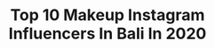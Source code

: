---
title: Top 10 Makeup Instagram Influencers In Bali In 2020
description: >-
  Find top makeup Instagram influencers in Bali in 2020. Most popular hashtags: #makeupbali #muabali #makeupjakarta #makeupartist.
platform: Instagram
profiles:
  - username: "nutsdaria"
    fullname: >-
      BALI MODEL / INFLUENCER 🇲🇨
    location: "Indonesia"
    followers: 26448
    engagement: 215
    commentsToLikes: 0.038303
    avatar: "https://scontent-amt2-1.cdninstagram.com/v/t51.2885-19/s320x320/92188699_209203073856740_8330504870670893056_n.jpg?_nc_ht=scontent-amt2-1.cdninstagram.com&_nc_ohc=9CJv804B6MMAX-rZc_f&oh=0ef523dc2574205ef78863bb663b7f67&oe=5EB604F9"
    verified: false
    hashtags: "#beautymodelbali, #cerclemusic, #omniabali, #beachclubbali"
  - username: "iszakeszti"
    fullname: >-
      iszakeszti
    location: "Indonesia"
    followers: 202053
    engagement: 295
    commentsToLikes: 0.004967
    avatar: "https://scontent-ams4-1.cdninstagram.com/v/t51.2885-19/s320x320/53863047_544217122766507_8354983469838761984_n.jpg?_nc_ht=scontent-ams4-1.cdninstagram.com&_nc_ohc=58_dg0JWQEcAX-BHLIM&oh=36c263fc7621c3e08edaf28dfe0d4aa4&oe=5EB9FDCF"
    verified: true
    hashtags: "#protein, #adidas, #playa, #biotechrestore"
  - username: "sarikayana_wedding"
    fullname: >-
      Sarikayana Wedding Organizer
    location: "Indonesia"
    followers: 48619
    engagement: 95
    commentsToLikes: 0.007382
    avatar: "https://scontent-ams4-1.cdninstagram.com/v/t51.2885-19/s320x320/25036813_1571212412956970_4148716551400325120_n.jpg?_nc_ht=scontent-ams4-1.cdninstagram.com&_nc_ohc=hyqj6YE5dcQAX-lMxWZ&oh=9a08899f1f3829470cf83ffe804c4bac&oe=5EB1B841"
    verified: false
    hashtags: "#acaralamaran, #makeup2013, #afterbeforemakeup, #by"
  - username: "yasmin.arisandi"
    fullname: >-
      Yasmin Arisandi
    location: "Indonesia"
    followers: 6975
    engagement: 934
    commentsToLikes: 0.026487
    avatar: "https://scontent-lhr8-1.cdninstagram.com/v/t51.2885-19/s320x320/74893080_2463516773968505_6804664511237193728_n.jpg?_nc_ht=scontent-lhr8-1.cdninstagram.com&_nc_ohc=Zb0fMo-QBsMAX9Bw9K3&oh=0e866720e207f785353a4fed1940e036&oe=5EBA8BAD"
    verified: false
    hashtags: "#muabali, #makeupbanyuwangi, #muabanyuwangi, #muajawatengah"
  - username: "angelamericimakeup"
    fullname: >-
      angela merici
    location: "Indonesia"
    followers: 46863
    engagement: 203
    commentsToLikes: 0.029301
    avatar: "https://scontent-lhr8-1.cdninstagram.com/v/t51.2885-19/s320x320/82126184_470430363863119_7263860729235636224_n.jpg?_nc_ht=scontent-lhr8-1.cdninstagram.com&_nc_ohc=6r8PYcnuLCkAX8XrVXJ&oh=c2e6f9bc7707b1e8fa7ade685f922c5d&oe=5EB8E41D"
    verified: false
    hashtags: "#1hoursleep, #edisikangenmakeupinbridebride, #makeupartistangerang, #weddingjkt"
  - username: "bellabonita_r.a"
    fullname: >-
      BELLBON
    location: "Indonesia"
    followers: 23601
    engagement: 329
    commentsToLikes: 0.003234
    avatar: "https://scontent-ams4-1.cdninstagram.com/v/t51.2885-19/s320x320/91418058_168424414242806_7640230362651557888_n.jpg?_nc_ht=scontent-ams4-1.cdninstagram.com&_nc_ohc=FLnLjQuAJC0AX9U9ZP6&oh=0f5ced51d647778d557837b37b92f29a&oe=5EB5ADF0"
    verified: false
    hashtags: "#weddingidea, #weddingmakeup, #indonesianbrides, #hijabfashion"
  - username: "pengantinnusantara"
    fullname: >-
      Inspirasi Pengantin Nusantara
    location: "Indonesia"
    followers: 133619
    engagement: 115
    commentsToLikes: 0.004974
    avatar: "https://scontent-ams4-1.cdninstagram.com/v/t51.2885-19/s320x320/20067340_475224009480051_445000973128040448_a.jpg?_nc_ht=scontent-ams4-1.cdninstagram.com&_nc_ohc=sfEBNwiP3UgAX_0eIpm&oh=1461b60e98db4b982a39757adeccde35&oe=5EB78A9D"
    verified: false
    hashtags: "#padang, #surabayawedding, #fujifilm, #weddingrembang"
  - username: "amospabali"
    fullname: >-
      Amo Spa Bali
    location: "Indonesia"
    followers: 25902
    engagement: 274
    commentsToLikes: 0.019749
    avatar: "https://scontent-amt2-1.cdninstagram.com/v/t51.2885-19/10513997_602779819840455_2045524456_a.jpg?_nc_ht=scontent-amt2-1.cdninstagram.com&_nc_ohc=_x0l79ipNXUAX8Kmlzb&oh=c73f5602e26bc92025688d73004a13c4&oe=5EB3E31E"
    verified: false
    hashtags: "#hairspa, #nailsbali, #balievent, #balidelicious"
  - username: "leoafandi_makeup"
    fullname: >-
      Makeup Artist Jakarta
    location: "Indonesia"
    followers: 14478
    engagement: 146
    commentsToLikes: 0.073015
    avatar: "https://scontent-ams4-1.cdninstagram.com/v/t51.2885-19/s320x320/70516095_442658549677022_9150888987651473408_n.jpg?_nc_ht=scontent-ams4-1.cdninstagram.com&_nc_ohc=I5NoQtEmlmIAX_VPIkS&oh=da20ecfb903116ea32d2bb14a877cd4d&oe=5ED66450"
    verified: false
    hashtags: "#instamakeup, #makeupbali, #makeupjakarta, #jakartamakeupartist"
  - username: "aw.jaya"
    fullname: >-
      𝐀𝐠𝐮𝐧𝐠 𝐖𝐢𝐫𝐚 𝐉𝐚𝐲𝐚
    location: "Indonesia"
    followers: 36088
    engagement: 312
    commentsToLikes: 0.017239
    avatar: "https://scontent-ams4-1.cdninstagram.com/v/t51.2885-19/s320x320/73512808_637064863495942_8194230141098917888_n.jpg?_nc_ht=scontent-ams4-1.cdninstagram.com&_nc_ohc=swyPpid4q_sAX-MD9JG&oh=f15e206ff1a696cd534966e64f37779f&oe=5EAF6C2B"
    verified: false
    hashtags: "#homeworkout, #workoutinspiration, #flawlessmakeup, #makeupjakarta"
---